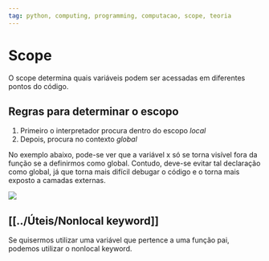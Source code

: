 ```yaml
---
tag: python, computing, programming, computacao, scope, teoria
---
```


# Scope

O scope determina quais variáveis podem ser acessadas em diferentes pontos do código.

## Regras para determinar o escopo
1. Primeiro o interpretador procura dentro do escopo *local* 
2. Depois, procura no contexto *global* 

No exemplo abaixo, pode-se ver que a variável x só se torna visível fora da função se a definirmos como global. Contudo, deve-se evitar tal declaração como global, já que torna mais difícil debugar o código e o torna mais exposto a camadas externas.

![](../../../Anexos/Pasted%20image%2020220918190649.png)
## [[../Úteis/Nonlocal keyword]] 

Se quisermos utilizar uma variável que pertence a uma função pai, podemos utilizar o nonlocal keyword.